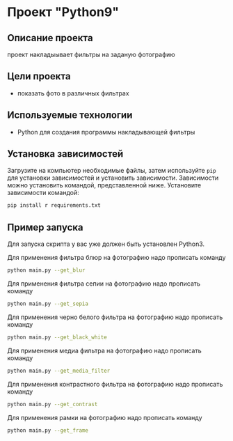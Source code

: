 # Проект "Python9"

## Описание проекта
проект накладыывает фильтры на заданую фотографию

## Цели проекта
- показать фото в различных фильтрах

 ## Используемые технологии
- Python для создания программы накладывающей фильтры

## Установка зависимостей
Загрузите на компьютер необходимые файлы, затем используйте `pip` для установки зависимостей и установить зависимости. Зависимости можно установить командой, представленной ниже.
Установите зависимости командой:
```bash
pip install r requirements.txt
```
## Пример запуска
Для запуска скрипта у вас уже должен быть установлен Python3.

Для применения фильтра  блюр на фотографию надо прописать команду 
```bash
python main.py --get_blur
```
Для применения фильтра сепии на фотографию надо прописать команду 
```bash
python main.py --get_sepia
```
Для применения черно белого фильтра на фотографию надо прописать команду 
```bash
python main.py --get_black_white
```
Для применения медиа фильтра на фотографию надо прописать команду 
```bash
python main.py --get_media_filter
```
Для применения контрастного фильтра на фотографию надо прописать команду 
```bash
python main.py --get_contrast
```
Для применения рамки  на фотографию надо прописать команду 
```bash
python main.py --get_frame
```
